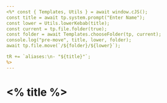 ```yaml
---
<%* const { Templates, Utils } = await window.cJS();
const title = await tp.system.prompt("Enter Name");
const lower = Utils.lowerKebab(title);
const current = tp.file.folder(true);
const folder = await Templates.chooseFolder(tp, current);
console.log("pre-move", title, lower, folder);
await tp.file.move(`/${folder}/${lower}`);

tR += `aliases:\n- "${title}"`;
%>
---
```

# <% title %>
